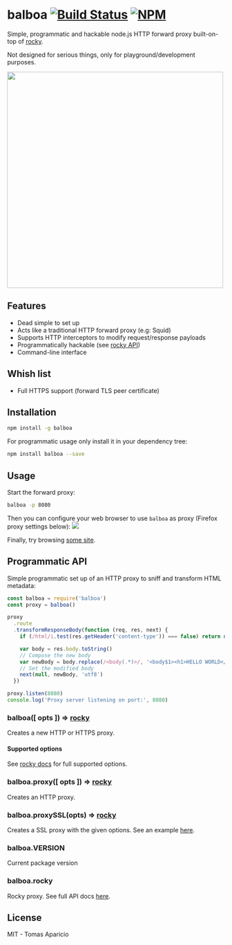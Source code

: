 # balboa [![Build Status](https://api.travis-ci.org/h2non/balboa.svg?branch=master&style=flat)](https://travis-ci.org/h2non/balboa) [![NPM](https://img.shields.io/npm/v/balboa.svg)](https://www.npmjs.org/package/balboa)

Simple, programmatic and hackable node.js HTTP forward proxy built-on-top of [rocky](https://github.com/h2non/rocky).

Not designed for serious things, only for playground/development purposes.

<img src="http://cdn2.hubspot.net/hub/26878/file-13610973-png/images/forward_proxy-3.png" width="500" />

## Features

- Dead simple to set up
- Acts like a traditional HTTP forward proxy (e.g: Squid)
- Supports HTTP interceptors to modify request/response payloads
- Programmatically hackable (see [rocky API](https://github.com/h2non/rocky#programmatic-api))
- Command-line interface

## Whish list

- Full HTTPS support (forward TLS peer certificate)

## Installation

```bash
npm install -g balboa
```

For programmatic usage only install it in your dependency tree:
```bash
npm install balboa --save
```

## Usage

Start the forward proxy:
```bash
balboa -p 8080
```

Then you can configure your web browser to use `balboa` as proxy (Firefox proxy settings below):
<img src="http://i.imgur.com/eoC73LW.png" />

Finally, try browsing [some site](http://www.nytimes.com).

## Programmatic API

Simple programmatic set up of an HTTP proxy to sniff and transform HTML metadata:
```js
const balboa = require('balboa')
const proxy = balboa()

proxy
  .route
  .transformResponseBody(function (req, res, next) {
    if (/html/i.test(res.getHeader('content-type')) === false) return next()

    var body = res.body.toString()
    // Compose the new body
    var newBody = body.replace(/<body(.*)>/, '<body$1><h1>HELLO WORLD</h1>')
    // Set the modified body
    next(null, newBody, 'utf8')
  })

proxy.listen(8080)
console.log('Proxy server listening on port:', 8080)
```

### balboa([ opts ]) => [rocky](#balboarocky)

Creates a new HTTP or HTTPS proxy.

#### Supported options

See [rocky docs](https://github.com/h2non/rocky#configuration) for full supported options.

### balboa.proxy([ opts ]) => [rocky](#balboarocky)

Creates an HTTP proxy.

### balboa.proxySSL(opts) => [rocky](#balboarocky)

Creates a SSL proxy with the given options.
See an example [here](https://github.com/h2non/balboa/blob/master/examples/https.js).

### balboa.VERSION

Current package version

### balboa.rocky

Rocky proxy. See full API docs [here](https://github.com/h2non/rocky#rocky-options-).

## License

MIT - Tomas Aparicio
